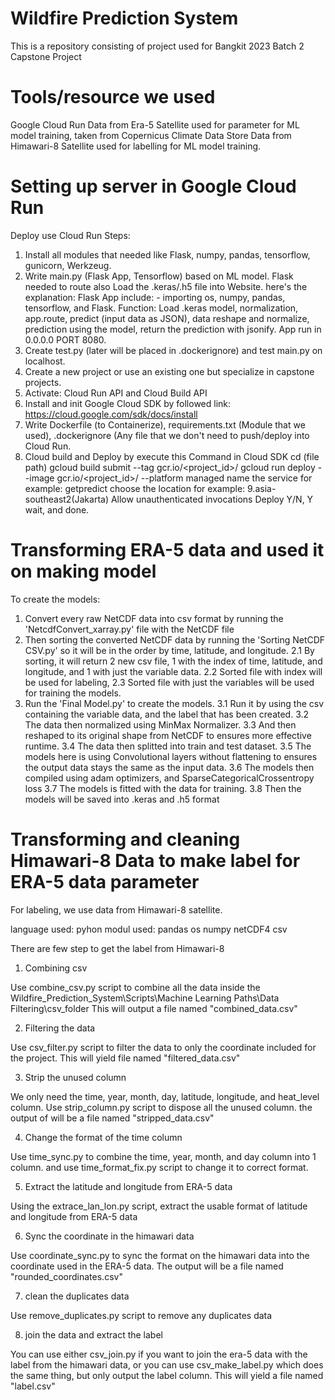 # Wildfire Prediction System
This is a repository consisting of project used for Bangkit 2023 Batch 2 Capstone Project

# Tools/resource we used
Google Cloud Run
Data from Era-5 Satellite used for parameter for ML model training, taken from Copernicus Climate Data Store
Data from Himawari-8 Satellite used for labelling for ML model training.

# Setting up server in Google Cloud Run
Deploy use Cloud Run Steps:
1. Install all modules that needed like Flask, numpy, pandas, tensorflow, gunicorn, Werkzeug.
2. Write main.py (Flask App, Tensorflow) based on ML model. Flask needed to route also Load the .keras/.h5 file into Website. here's the explanation:
	Flask App include: - importing os, numpy, pandas, tensorflow, and Flask.
	Function: Load .keras model, normalization, app.route, predict (input data as JSON), data reshape and 	normalize, prediction using the model, return the prediction with jsonify.
	App run in 0.0.0.0 PORT 8080.
3. Create test.py (later will be placed in .dockerignore) and test main.py on localhost.
4. Create a new project or use an existing one but specialize in capstone projects.
5. Activate: Cloud Run API and Cloud Build API
6. Install and init Google Cloud SDK by followed link:
	https://cloud.google.com/sdk/docs/install
7. Write Dockerfile (to Containerize), requirements.txt (Module that we used), .dockerignore (Any file that we don't need to push/deploy into Cloud Run.
8. Cloud build and Deploy by execute this Command in Cloud SDK
	cd (file path)
	gcloud build submit --tag gcr.io/<project_id>/<function>
	gcloud run deploy --image gcr.io/<project_id>/<function> --platform managed
		name the service for example: getpredict
		choose the location for example: 9.asia-southeast2(Jakarta)
		Allow unauthenticated invocations
		Deploy Y/N, Y
		wait, and done.

# Transforming ERA-5 data and used it on making model
To create the models:

1. Convert every raw NetCDF data into csv format by running the 'NetcdfConvert_xarray.py' file with the NetCDF file
2. Then sorting the converted NetCDF data by running the 'Sorting NetCDF CSV.py' so it will be in the order by time, latitude, and longitude.
   2.1 By sorting, it will return 2 new csv file, 1 with the index of time, latitude, and longitude, and 1 with just the variable data.
   2.2 Sorted file with index will be used for labeling,
   2.3 Sorted file with just the variables will be used for training the models.
3. Run the 'Final Model.py' to create the models.
   3.1 Run it by using the csv containing the variable data, and the label that has been created.
   3.2 The data then normalized using MinMax Normalizer.
   3.3 And then reshaped to its original shape from NetCDF to ensures more effective runtime.
   3.4 The data then splitted into train and test dataset.
   3.5 The models here is using Convolutional layers without flattening to ensures the output data stays the same as the input data.
   3.6 The models then compiled using adam optimizers, and SparseCategoricalCrossentropy loss
   3.7 The models is fitted with the data for training.
   3.8 Then the models will be saved into .keras and .h5 format

# Transforming and cleaning Himawari-8 Data to make label for ERA-5 data parameter
  For labeling, we use data from Himawari-8 satellite.

language used: pyhon
modul used:
pandas
os
numpy
netCDF4
csv

There are few step to get the label from Himawari-8

1. Combining csv

  Use combine_csv.py script to combine all the data inside the Wildfire_Prediction_System\Scripts\Machine Learning Paths\Data Filtering\csv_folder
  This will output a file named "combined_data.csv"

2. Filtering the data

  Use csv_filter.py script to filter the data to only the coordinate included for the project. This will yield file named "filtered_data.csv"

3. Strip the unused column

  We only need the time, year, month, day, latitude, longitude, and heat_level column. Use strip_column.py script to dispose all the unused column. the output of will be a file named "stripped_data.csv"

4.  Change the format of the time column

  Use time_sync.py to combine the time, year, month, and day column into 1 column. and use time_format_fix.py script to change it to correct format.

5. Extract the latitude and longitude from ERA-5 data

  Using the extrace_lan_lon.py script, extract the usable format of latitude and longitude from ERA-5 data

6. Sync the coordinate in the himawari data

  Use coordinate_sync.py to sync the format on the himawari data into the coordinate used in the ERA-5 data. The output will be a file named "rounded_coordinates.csv"

7. clean the duplicates data

  Use remove_duplicates.py script to remove any duplicates data

8. join the data and extract the label

  You can use either csv_join.py if you want to join the era-5 data with the label from the himawari data, or you can use csv_make_label.py which does the same thing, but only output the label column. This will yield a file named "label.csv"
